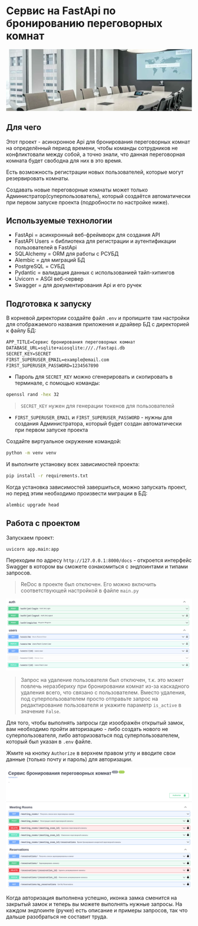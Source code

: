 # Сервис на FastApi по бронированию переговорных комнат

![Главная](assets/main.png)

## Для чего

Этот проект - асинхронное Api для бронирования переговорных комнат на определённый период времени, чтобы команды сотрудников не конфликтовали между собой, а точно знали, что данная переговорная комната будет свободна для них в это время.

Есть возможность регистрации новых пользователей, которые могут резервировать комнаты.

Создавать новые переговорные комнаты может только Администратор(суперпользователь), который создаётся автоматически при первом запуске проекта (подробности по настройке ниже).

## Используемые технологии

- FastApi = асинхронный веб-фреймворк для создания API
- FastAPI Users = библиотека для регистрации и аутентификации пользователей в FastApi
- SQLAlchemy = ORM для работы с РСУБД
- Alembic = для миграций БД
- PostgreSQL = СУБД
- Pydantic = валидация данных с использованией тайп-хитингов
- Uvicorn = ASGI веб-сервер
- Swagger = для документирования Api и его ручек

## Подготовка к запуску

В корневой директории создайте файл `.env` и пропишите там настройки для отображаемого названия приложения и драйвер БД с директорией к файлу БД:

```text
APP_TITLE=Сервис бронирования переговорных комнат
DATABASE_URL=sqlite+aiosqlite:///./fastapi.db
SECRET_KEY=SECRET
FIRST_SUPERUSER_EMAIL=example@email.com
FIRST_SUPERUSER_PASSWORD=1234567890
```

- Пароль для `SECRET_KEY` можно сгенерировать и скопировать в терминале, с помощью команды:

```bash
openssl rand -hex 32
```

> `SECRET_KEY` нужен для генерации токенов для пользователей

- `FIRST_SUPERUSER_EMAIL` и `FIRST_SUPERUSER_PASSWORD` - нужны для создания Администратора, который будет создан автоматически при первом запуске проекта

Создайте виртуальное окружение командой:

```bash
python -m venv venv
```

И выполните установку всех зависимостей проекта:

```bash
pip install -r requirements.txt
```

Когда установка зависимостей завершиться, можно запускать проект, но перед этим необходимо произвести миграции в БД:

```bash
alembic upgrade head
```

## Работа с проектом

Запускаем проект:

```bash
uvicorn app.main:app
```

Переходим по адресу `http://127.0.0.1:8000/docs` - откроется интерфейс Swagger в котором вы сможете ознакомиться с эндпоинтами и типами запросов.

> ReDoc в проекте был отключен. Его можно включить соответствующей настройкой в файле `main.py`

![Пользователи](assets/1.png)

> Запрос на удаление пользователя был отключен, т.к. это может повлечь неразбериху при бронировании комнат из-за каскадного удаления всего, что связано с пользователем. Вместо удаления, под суперпользователем просто отправьте запрос на редактирование пользователя и укажите параметр `is_active` в значение `False`.

Для того, чтобы выполнять запросы где изоображён открытый замок, вам необходимо пройти авторизацию - либо создать нового не суперпользователя, либо авторизоваться под суперпользователем, который был указан в `.env` файле.

Жмите на кнопку `Authorize` в верхнем правом углу и вводите свои данные (только почту и пароль) для авторизации.

![Авторизация](assets/2.png)

Когда авторизация выполнена успешно, иконка замка сменится на закрытый замок и теперь вы можете выполнять нужные запросы. На каждом эндпоинте (ручке) есть описание и примеры запросов, так что дальше разобраться не составит труда.
